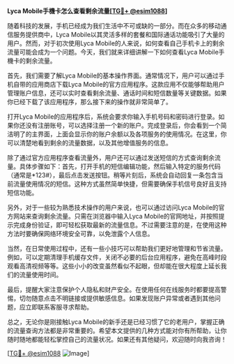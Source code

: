 **Lyca Mobile手機卡怎么查看剩余流量[[TG💪+ @esim1088](https://t.me/s/esim1088)]**

随着科技的发展，手机已经成为我们生活中不可或缺的一部分。而在众多的移动通信服务提供商中，Lyca Mobile以其灵活多样的套餐和国际通话功能吸引了大量的用户。然而，对于初次使用Lyca Mobile的人来说，如何查看自己手机卡上的剩余流量可能会成为一个问题。今天，我们就来详细讲解一下如何查看Lyca Mobile手機卡的剩余流量。

首先，我们需要了解Lyca Mobile的基本操作界面。通常情况下，用户可以通过手机自带的应用商店下载Lyca Mobile的官方应用程序。这款应用不仅能够帮助用户管理账户信息，还可以实时查看剩余流量、通话时间和短信数量等关键数据。如果你已经下载了该应用程序，那么接下来的操作就非常简单了。

打开Lyca Mobile的应用程序后，系统会要求你输入手机号码和密码进行登录。如果你还没有注册账号，可以选择注册一个新的账户。完成登录后，你会看到一个简洁明了的主界面，上面会显示你的账户余额以及各项服务的使用情况。在这里，你可以清楚地看到剩余的流量数据，以及其他增值服务的信息。

除了通过官方应用程序查看流量外，用户还可以通过发送短信的方式查询剩余流量。具体步骤如下：首先，打开手机的短信编辑功能，然后输入特定的服务代码（通常是*123#），最后点击发送按钮。稍等片刻后，系统会自动回复一条包含当前流量使用情况的短信。这种方式虽然简单快捷，但需要确保手机信号良好且支持短信功能。

另外，对于一些较为熟悉技术操作的用户来说，也可以通过访问Lyca Mobile的官方网站来查询剩余流量。只需在浏览器中输入Lyca Mobile的官网地址，并按照提示完成身份验证，即可轻松获取最新的流量信息。不过需要注意的是，在使用这种方法时要确保网络环境安全可靠，以免泄露个人信息。

当然，在日常使用过程中，还有一些小技巧可以帮助我们更好地管理和节省流量。例如，可以定期清理手机缓存文件，关闭不必要的后台应用程序，避免在高峰时段观看高清视频等等。这些小小的改变虽然看似不起眼，但却能在很大程度上延长我们的流量使用时间。

最后，提醒大家注意保护个人隐私和财产安全。在使用任何在线服务时都要提高警惕，切勿随意点击不明链接或提供敏感信息。如果发现账户异常或者遇到其他问题，应立即联系客服寻求帮助。

总之，无论你是刚接触Lyca Mobile的新手还是已经习惯了它的老用户，掌握正确的流量查询方法都是非常重要的。希望本文提供的几种方式能对你有所帮助，让你随时随地都能轻松掌控自己的流量状况。如果还有其他疑问，欢迎随时向我咨询！

[[TG💪+ @esim1088](https://t.me/s/esim1088) ![Image](https://i.postimg.cc/4NQfJmqS/Snipaste-2025-05-13-00-14-12.png)]